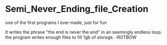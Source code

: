 # Semi_Never_Ending_file_Creation
one of the first programs I ever made, just for fun


It writes the phrase "the end is never the end" in an seemingly endless loop.
the program writes enough files to fill 1gb of storage.
-ROTBOW